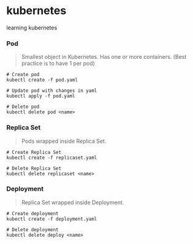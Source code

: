 # kubernetes
learning kubernetes

### Pod
> Smallest object in Kubernetes. Has one or more containers. (Best practice is to have 1 per pod)
```
# Create pod
kubectl create -f pod.yaml
```
```
# Update pod with changes in yaml
kubectl apply -f pod.yaml
```
```
# Delete pod
kubectl delete pod <name>
```

### Replica Set
> Pods wrapped inside Replica Set.
```
# Create Replica Set
kubectl create -f replicaset.yaml
```
```
# Delete Replica Set
kubectl delete replicaset <name>
```

### Deployment
> Replica Set wrapped inside Deployment.
```
# Create deployment
kubectl create -f deployment.yaml
```
```
# Delete deployment
kubectl delete deploy <name>
```